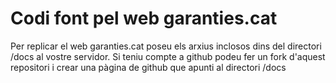 # Codi font pel web garanties.cat

Per replicar el web garanties.cat poseu els arxius inclosos dins del directori /docs al vostre servidor. Si teniu compte a github podeu fer un fork d'aquest repositori i crear una pàgina de github que apunti al directori /docs
